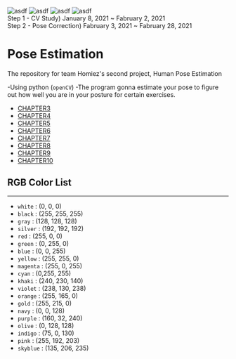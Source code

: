 ![asdf](https://img.shields.io/github/issues/AhnJunYeong0319/PoseEstimation)  ![asdf](https://img.shields.io/github/forks/AhnJunYeong0319/PoseEstimation)  ![asdf](https://img.shields.io/github/stars/AhnJunYeong0319/PoseEstimation)  ![asdf](https://img.shields.io/github/license/AhnJunYeong0319/PoseEstimation)   
Step 1 - CV Study) January 8, 2021 ~ Fabruary 2, 2021   
Step 2 - Pose Correction) Fabruary 3, 2021 ~ Fabruary 28, 2021
# Pose Estimation
The repository for team Homiez's second project, Human Pose Estimation

-Using python (`openCV`)
-The program gonna estimate your pose to figure out how well you are in your posture for certain exercises.


- [CHAPTER3](https://github.com/AhnJunYeong0319/PoseEstimation/tree/main/CHAPTER3)
- [CHAPTER4](https://github.com/AhnJunYeong0319/PoseEstimation/tree/main/CHAPTER4)
- [CHAPTER5](https://github.com/AhnJunYeong0319/PoseEstimation/tree/main/CHAPTER5)
- [CHAPTER6](https://github.com/AhnJunYeong0319/PoseEstimation/tree/main/CHAPTER6)
- [CHAPTER7](https://github.com/AhnJunYeong0319/PoseEstimation/tree/main/CHAPTER7)
- [CHAPTER8](https://github.com/AhnJunYeong0319/PoseEstimation/tree/main/CHAPTER8)
- [CHAPTER9](https://github.com/AhnJunYeong0319/PoseEstimation/tree/main/CHAPTER9)
- [CHAPTER10](https://github.com/AhnJunYeong0319/PoseEstimation/tree/main/CHAPTER10)


## RGB Color List
---

- `white` : (0, 0, 0)
- `black` : (255, 255, 255)
- `gray` : (128, 128, 128)
- `silver` : (192, 192, 192)
- `red` : (255, 0, 0)
- `green` : (0, 255, 0)
- `blue` : (0, 0, 255)
- `yellow` : (255, 255, 0)
- `magenta` : (255, 0, 255)
- `cyan` : (0,255, 255)
- `khaki` : (240, 230, 140)
- `violet` : (238, 130, 238)
- `orange` : (255, 165, 0)
- `gold` : (255, 215, 0)
- `navy` : (0, 0, 128)
- `purple` : (160, 32, 240)
- `olive` : (0, 128, 128)
- `indigo` : (75, 0, 130)
- `pink` : (255, 192, 203)
- `skyblue` : (135, 206, 235)
